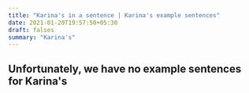 ```yaml
---
title: "Karina's in a sentence | Karina's example sentences"
date: 2021-01-20T19:57:50+05:30
draft: falses
summary: "Karina's"
---
```

## Unfortunately, we have no example sentences for Karina's                 

